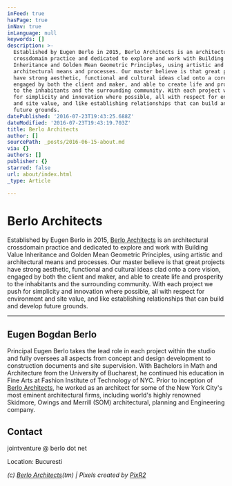 ```yaml
---
inFeed: true
hasPage: true
inNav: true
inLanguage: null
keywords: []
description: >-
  Established by Eugen Berlo in 2015, Berlo Architects is an architectural
  crossdomain practice and dedicated to explore and work with Building Value
  Inheritance and Golden Mean Geometric Principles, using artistic and
  architectural means and processes. Our master believe is that great projects
  have strong aesthetic, functional and cultural ideas clad onto a core vision,
  engaged by both the client and maker, and able to create life and prosperity
  to the inhabitants and the surrounding community. With each project we push
  for simplicity and innovation where possible, all with respect for environment
  and site value, and like establishing relationships that can build and develop
  future grounds.
datePublished: '2016-07-23T19:43:25.688Z'
dateModified: '2016-07-23T19:43:19.703Z'
title: Berlo Architects
author: []
sourcePath: _posts/2016-06-15-about.md
via: {}
authors: []
publisher: {}
starred: false
url: about/index.html
_type: Article

---
```

# Berlo Architects

Established by Eugen Berlo in 2015, [Berlo Architects][0] is an architectural crossdomain practice and dedicated to explore and work with Building Value Inheritance and Golden Mean Geometric Principles, using artistic and architectural means and processes. Our master believe is that great projects have strong aesthetic, functional and cultural ideas clad onto a core vision, engaged by both the client and maker, and able to create life and prosperity to the inhabitants and the surrounding community. With each project we push for simplicity and innovation where possible, all with respect for environment and site value, and like establishing relationships that can build and develop future grounds.

****

## Eugen Bogdan Berlo

Principal Eugen Berlo takes the lead role in each project within the studio and fully oversees all aspects from concept and design development to construction documents and site supervision. With Bachelors in Math and Architecture from the University of Bucharest, he continued his education in Fine Arts at Fashion Institute of Technology of NYC. Prior to inception of [Berlo Architects][0], he worked as an architect for some of the New York City's most eminent architectural firms, including world's highly renowned Skidmore, Owings and Merrill (SOM) architectural, planning and Engineering company.

## Contact 

jointventure @ berlo dot net

Location: Bucuresti

_(c) [Berlo Architects][0](tm) | Pixels created by [PixR2][1]_

[0]: http://www.berlo.ro/
[1]: http://pixr2.com/